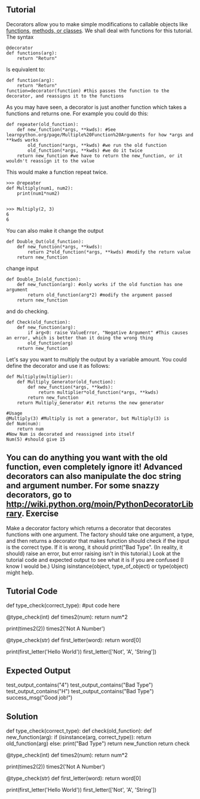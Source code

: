 Tutorial
--------

Decorators allow you to make simple modifications to callable objects like [functions](http://www.learnpython.org/en/Functions ""), [methods, or classes](http://www.learnpython.org/en/Classes%20and%20Objects ""). We shall deal with functions for this tutorial. The syntax

    @decorator
    def functions(arg):
        return "Return"

Is equivalent to:

    def function(arg):
        return "Return"
    function=decorator(function) #this passes the function to the decorator, and reassigns it to the functions

As you may have seen, a decorator is just another function which takes a functions and returns one. For example you could do this:

    def repeater(old_function):
        def new_function(*args, **kwds): #See learnpython.org/page/Multiple%20Function%20Arguments for how *args and **kwds works
            old_function(*args, **kwds) #we run the old function
            old_function(*args, **kwds) #we do it twice
        return new_function #we have to return the new_function, or it wouldn't reassign it to the value

This would make a function repeat twice.

    >>> @repeater
    def Multiply(num1, num2):
        print(num1*num2)


    >>> Multiply(2, 3)
    6
    6

You can also make it change the output

    def Double_Out(old_function):
        def new_function(*args, **kwds):
            return 2*old_function(*args, **kwds) #modify the return value
        return new_function

change input

    def Double_In(old_function):
        def new_function(arg): #only works if the old function has one argument
            return old_function(arg*2) #modify the argument passed
        return new_function

and do checking.

    def Check(old_function):
        def new_function(arg):
            if arg<0: raise ValueError, "Negative Argument" #This causes an error, which is better than it doing the wrong thing
            old_function(arg)
        return new_function

Let's say you want to multiply the output by a variable amount. You could define the decorator and use it as follows: 

    def Multiply(multiplier):
        def Multiply_Generator(old_function):
            def new_function(*args, **kwds):
                return multiplier*old_function(*args, **kwds)
            return new_function
        return Multiply_Generator #it returns the new generator
    
    #Usage    
    @Multiply(3) #Multiply is not a generator, but Multiply(3) is
    def Num(num):
        return num
    #Now Num is decorated and reassigned into itself
    Num(5) #should give 15

You can do anything you want with the old function, even completely ignore it! Advanced decorators can also manipulate the doc string and argument number.
For some snazzy decorators, go to <http://wiki.python.org/moin/PythonDecoratorLibrary>.
Exercise
--------
Make a decorator factory which returns a decorator that decorates functions with one argument. The factory should take one argument, a type, and then returns a decorator that makes function should check if the input is the correct type. If it is wrong, it should print("Bad Type". (In reality, it should) raise an error, but error raising isn't in this tutorial.) Look at the tutorial code and expected output to see what it is if you are confused (I know I would be.) Using isinstance(object, type_of_object) or type(object) might help.

Tutorial Code
-------------
def type_check(correct_type):
    #put code here

@type_check(int)
def times2(num):
    return num*2

print(times2(2))
times2('Not A Number')

@type_check(str)
def first_letter(word):
    return word[0]

print(first_letter('Hello World'))
first_letter(['Not', 'A', 'String'])


Expected Output
---------------

test_output_contains("4")
test_output_contains("Bad Type")
test_output_contains("H")
test_output_contains("Bad Type")
success_msg("Good job!")

Solution
--------

def type_check(correct_type):
    def check(old_function):
        def new_function(arg):
            if (isinstance(arg, correct_type)):
                return old_function(arg)
            else:
                print("Bad Type")
        return new_function
    return check

@type_check(int)
def times2(num):
    return num*2

print(times2(2))
times2('Not A Number')

@type_check(str)
def first_letter(word):
    return word[0]

print(first_letter('Hello World'))
first_letter(['Not', 'A', 'String'])
